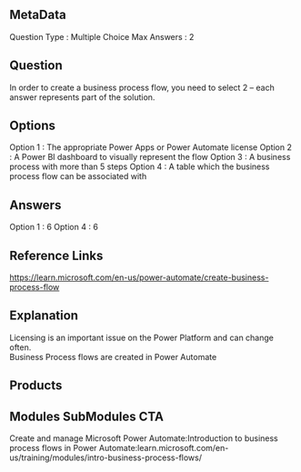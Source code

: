 ## MetaData
Question Type : Multiple Choice
Max Answers : 2

## Question
In order to create a business process flow, you need to select 2 – each answer represents part of the solution.

## Options
Option 1 : The appropriate Power Apps or Power Automate license
Option 2 : A Power BI dashboard to visually represent the flow
Option 3 : A business process with more than 5 steps
Option 4 : A table which the business process flow can be associated with 

## Answers
Option 1 : 6
Option 4 : 6

## Reference Links
https://learn.microsoft.com/en-us/power-automate/create-business-process-flow

## Explanation
Licensing is an important issue on the Power Platform and can change often.<br>Business Process flows are created in Power Automate

## Products
 
## Modules SubModules CTA
Create and manage Microsoft Power Automate:Introduction to business process flows in Power Automate:learn.microsoft.com/en-us/training/modules/intro-business-process-flows/
